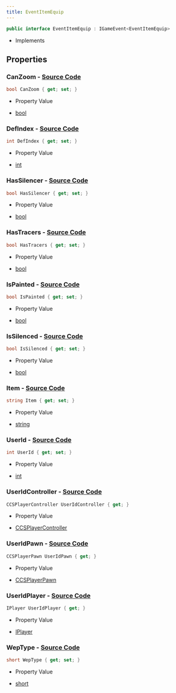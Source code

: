 ```yaml
---
title: EventItemEquip
---
```


```csharp
public interface EventItemEquip : IGameEvent<EventItemEquip>
```

- Implements

## Properties

### **CanZoom** - [Source Code](https://github.com/swiftly-solution/swiftlys2/blob/main/managed/src/SwiftlyS2.Generated/GameEvents/Interfaces/EventItemEquip.cs#L54)

```csharp
bool CanZoom { get; set; }
```

- Property Value

- [bool](https://learn.microsoft.com/dotnet/api/system.boolean)

### **DefIndex** - [Source Code](https://github.com/swiftly-solution/swiftlys2/blob/main/managed/src/SwiftlyS2.Generated/GameEvents/Interfaces/EventItemEquip.cs#L49)

```csharp
int DefIndex { get; set; }
```

- Property Value

- [int](https://learn.microsoft.com/dotnet/api/system.int32)

### **HasSilencer** - [Source Code](https://github.com/swiftly-solution/swiftlys2/blob/main/managed/src/SwiftlyS2.Generated/GameEvents/Interfaces/EventItemEquip.cs#L59)

```csharp
bool HasSilencer { get; set; }
```

- Property Value

- [bool](https://learn.microsoft.com/dotnet/api/system.boolean)

### **HasTracers** - [Source Code](https://github.com/swiftly-solution/swiftlys2/blob/main/managed/src/SwiftlyS2.Generated/GameEvents/Interfaces/EventItemEquip.cs#L69)

```csharp
bool HasTracers { get; set; }
```

- Property Value

- [bool](https://learn.microsoft.com/dotnet/api/system.boolean)

### **IsPainted** - [Source Code](https://github.com/swiftly-solution/swiftlys2/blob/main/managed/src/SwiftlyS2.Generated/GameEvents/Interfaces/EventItemEquip.cs#L79)

```csharp
bool IsPainted { get; set; }
```

- Property Value

- [bool](https://learn.microsoft.com/dotnet/api/system.boolean)

### **IsSilenced** - [Source Code](https://github.com/swiftly-solution/swiftlys2/blob/main/managed/src/SwiftlyS2.Generated/GameEvents/Interfaces/EventItemEquip.cs#L64)

```csharp
bool IsSilenced { get; set; }
```

- Property Value

- [bool](https://learn.microsoft.com/dotnet/api/system.boolean)

### **Item** - [Source Code](https://github.com/swiftly-solution/swiftlys2/blob/main/managed/src/SwiftlyS2.Generated/GameEvents/Interfaces/EventItemEquip.cs#L44)

```csharp
string Item { get; set; }
```

- Property Value

- [string](https://learn.microsoft.com/dotnet/api/system.string)

### **UserId** - [Source Code](https://github.com/swiftly-solution/swiftlys2/blob/main/managed/src/SwiftlyS2.Generated/GameEvents/Interfaces/EventItemEquip.cs#L37)

```csharp
int UserId { get; set; }
```

- Property Value

- [int](https://learn.microsoft.com/dotnet/api/system.int32)

### **UserIdController** - [Source Code](https://github.com/swiftly-solution/swiftlys2/blob/main/managed/src/SwiftlyS2.Generated/GameEvents/Interfaces/EventItemEquip.cs#L22)

```csharp
CCSPlayerController UserIdController { get; }
```

- Property Value

- [CCSPlayerController](/docs/api/shared/schemadefinitions/ccsplayercontroller)

### **UserIdPawn** - [Source Code](https://github.com/swiftly-solution/swiftlys2/blob/main/managed/src/SwiftlyS2.Generated/GameEvents/Interfaces/EventItemEquip.cs#L28)

```csharp
CCSPlayerPawn UserIdPawn { get; }
```

- Property Value

- [CCSPlayerPawn](/docs/api/shared/schemadefinitions/ccsplayerpawn)

### **UserIdPlayer** - [Source Code](https://github.com/swiftly-solution/swiftlys2/blob/main/managed/src/SwiftlyS2.Generated/GameEvents/Interfaces/EventItemEquip.cs#L31)

```csharp
IPlayer UserIdPlayer { get; }
```

- Property Value

- [IPlayer](/docs/api/shared/players/iplayer)

### **WepType** - [Source Code](https://github.com/swiftly-solution/swiftlys2/blob/main/managed/src/SwiftlyS2.Generated/GameEvents/Interfaces/EventItemEquip.cs#L74)

```csharp
short WepType { get; set; }
```

- Property Value

- [short](https://learn.microsoft.com/dotnet/api/system.int16)


